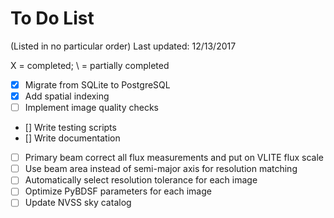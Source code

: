 # To Do List
(Listed in no particular order)
Last updated: 12/13/2017

X = completed; \ = partially completed

- [X] Migrate from SQLite to PostgreSQL
- [X] Add spatial indexing
- [ ] Implement image quality checks
- [\] Write testing scripts
- [\] Write documentation
- [ ] Primary beam correct all flux measurements and put on VLITE flux scale
- [ ] Use beam area instead of semi-major axis for resolution matching
- [ ] Automatically select resolution tolerance for each image
- [ ] Optimize PyBDSF parameters for each image
- [ ] Update NVSS sky catalog